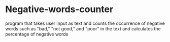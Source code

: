 # Negative-words-counter
program that takes user input as text and counts the occurrence of negative words 
such as "bad," "not good," and "poor" in the text and calculates the percentage of negative words
